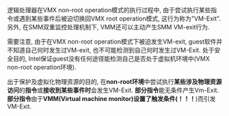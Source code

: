 逻辑处理器在VMX non\-root operation模式的执行过程中, 由于尝试执行某些指令或遇到某些事件后被迫切换回VMX root operation模式, 这行为称为"VM\-Exit". 另外, 在SMM双重监控处理机制下, VMM还可以主动产生SMM VM\-exit行为.

需要注意, 由于在VMX non\-root operation模式下被迫发生VM\-exit, guest软件并不知道自己何时发生过VM\-exit, 也不可能检测到自己何时发生过VM\-Exit. 处于安全目的, Intel保证guest没有任何途径能检测自己是否处于虚拟机环境中(VMX non\-root operation环境).

出于保护及虚拟化物理资源的目的, 在**non\-root环境**中尝试执行**某些涉及物理资源访问**的**指令**或**接收到某些事件时**会发生VM\-Exit. **部分指令**能无条件产生Vm\-Exit. **部分指令**由于**VMM(Virtual machine monitor)设置了触发条件(！！！**)而引发VM\-Exit.